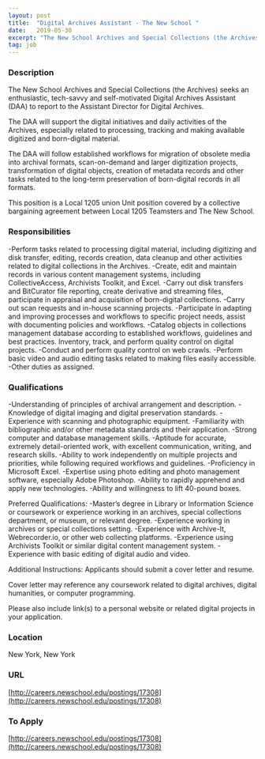 ```yaml
---
layout: post
title:  "Digital Archives Assistant - The New School "
date:   2019-05-30
excerpt: "The New School Archives and Special Collections (the Archives) seeks an enthusiastic, tech-savvy and self-motivated Digital Archives Assistant (DAA) to report to the Assistant Director for Digital Archives. The DAA will support the digital initiatives and daily activities of the Archives, especially related to processing, tracking and making available digitized..."
tag: job
---
```


### Description   

The New School Archives and Special Collections (the Archives) seeks an enthusiastic, tech-savvy and self-motivated Digital Archives Assistant (DAA) to report to the Assistant Director for Digital Archives.

The DAA will support the digital initiatives and daily activities of the Archives, especially related to processing, tracking and making available digitized and born-digital material.

The DAA will follow established workflows for migration of obsolete media into archival formats, scan-on-demand and larger digitization projects, transformation of digital objects, creation of metadata records and other tasks related to the long-term preservation of born-digital records in all formats.

This position is a Local 1205 union Unit position covered by a collective bargaining agreement between Local 1205 Teamsters and The New School.


### Responsibilities   

-Perform tasks related to processing digital material, including digitizing and disk transfer, editing, records creation, data cleanup and other activities related to digital collections in the Archives.
-Create, edit and maintain records in various content management systems, including CollectiveAccess, Archivists Toolkit, and Excel.
-Carry out disk transfers and BitCurator file reporting, create derivative and streaming files, participate in appraisal and acquisition of born-digital collections.
-Carry out scan requests and in-house scanning projects.
-Participate in adapting and improving processes and workflows to specific project needs, assist with documenting policies and workflows.
-Catalog objects in collections management database according to established workflows, guidelines and best practices.
Inventory, track, and perform quality control on digital projects.
-Conduct and perform quality control on web crawls.
-Perform basic video and audio editing tasks related to making files easily accessible.
-Other duties as assigned.


### Qualifications   

-Understanding of principles of archival arrangement and description.
-Knowledge of digital imaging and digital preservation standards.
-Experience with scanning and photographic equipment.
-Familiarity with bibliographic and/or other metadata standards and their application.
-Strong computer and database management skills.
-Aptitude for accurate, extremely detail-oriented work, with excellent communication, writing, and research skills.
-Ability to work independently on multiple projects and priorities, while following required workflows and guidelines.
-Proficiency in Microsoft Excel.
-Expertise using photo editing and photo management software, especially Adobe Photoshop.
-Ability to rapidly apprehend and apply new technologies.
-Ability and willingness to lift 40-pound boxes.

Preferred Qualifications: 
-Master’s degree in Library or Information Science or coursework or experience working in an archives, special collections department, or museum, or relevant degree.
-Experience working in archives or special collections setting. 
-Experience with Archive-It, Webrecorder.io, or other web collecting platforms.
-Experience using Archivists Toolkit or similar digital content management system.
-Experience with basic editing of digital audio and video.

Additional Instructions:
Applicants should submit a cover letter and resume.

Cover letter may reference any coursework related to digital archives, digital humanities, or computer programming.

Please also include link(s) to a personal website or related digital projects in your application.




### Location   

New York, New York


### URL   

[http://careers.newschool.edu/postings/17308](http://careers.newschool.edu/postings/17308)

### To Apply   

[http://careers.newschool.edu/postings/17308](http://careers.newschool.edu/postings/17308)





